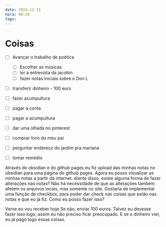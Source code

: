 ```yaml
---
date: 2024-12-11
hora: 09:24
tags:
---
```



# Coisas
- [ ] Avançar o trabalho de poética
	- [ ] Escolher as músicas
	- [ ] ler a entrevista da jacobin
	- [ ] fazer notas iniciais sobre o Don L
- [ ] transferir dinheiro - 100 eurs
- [ ] fazer acumpultura
- [ ] pagar a conta
- [ ] pagar a acumpultura
- [ ] dar uma olhada no pinterest
- [ ] comprar livro do meu pai
- [ ] perguntar endereço do jardim pra mariana
- [ ] tomar remédio


Através do obsidian e do github pages eu fiz upload das minhas notas no obsidian para uma página do github pages. Agora eu posso visualizar as minhas notas a partir da internet. diante disso, existe alguma forma de fazer alterações nas notas? Não há necessidade de que as alterações também afetem os arquivos locais, mas somente no site.  Gostaria de implementar uma função de checkbox, para poder dar check nas coisas que estão nas notas e que eu já fiz. Como eu posso fazer isso?

Verse eu vou receber hoje
Se não, enviar 100 euros.
Talvez eu devesse fazer isso logo, assim eu não preciso ficar preocupado. E se o dinheiro vier, eu já pago logo essas coisas.
